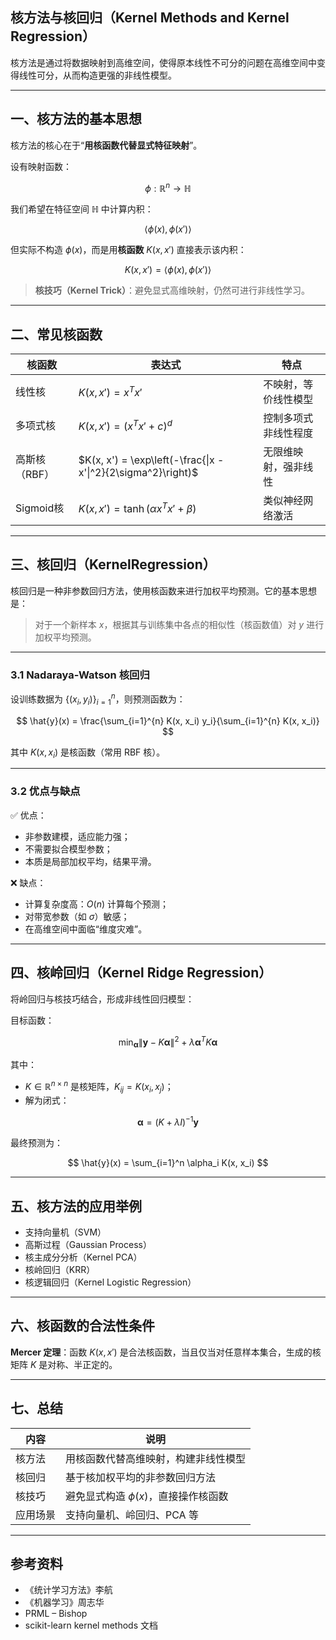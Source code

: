 

## 核方法与核回归（Kernel Methods and Kernel Regression）

核方法是通过将数据映射到高维空间，使得原本线性不可分的问题在高维空间中变得线性可分，从而构造更强的非线性模型。

---

## 一、核方法的基本思想

核方法的核心在于“**用核函数代替显式特征映射**”。

设有映射函数：

$$
\phi: \mathbb{R}^n \rightarrow \mathbb{H}
$$

我们希望在特征空间 $\mathbb{H}$ 中计算内积：

$$
\langle \phi(x), \phi(x') \rangle
$$

但实际不构造 $\phi(x)$，而是用**核函数** $K(x, x')$ 直接表示该内积：

$$
K(x, x') = \langle \phi(x), \phi(x') \rangle
$$

> **核技巧（Kernel Trick）**：避免显式高维映射，仍然可进行非线性学习。

---

## 二、常见核函数

| 核函数      | 表达式                                                           | 特点         |
| -------- | ------------------------------------------------------------- | ---------- |
| 线性核      | $K(x, x') = x^T x'$                                           | 不映射，等价线性模型 |
| 多项式核     | $K(x, x') = (x^T x' + c)^d$                                   | 控制多项式非线性程度 |
| 高斯核（RBF） | $K(x, x') = \exp\left(-\frac{\|x - x'\|^2}{2\sigma^2}\right)$ | 无限维映射，强非线性 |
| Sigmoid核 | $K(x, x') = \tanh(\alpha x^T x' + \beta)$                     | 类似神经网络激活   |

---

## 三、核回归（KernelRegression）

核回归是一种非参数回归方法，使用核函数来进行加权平均预测。它的基本思想是：

> 对于一个新样本 $x$，根据其与训练集中各点的相似性（核函数值）对 $y$ 进行加权平均预测。

---

### 3.1 Nadaraya-Watson 核回归

设训练数据为 $\{(x_i, y_i)\}_{i=1}^n$，则预测函数为：

$$
\hat{y}(x) = \frac{\sum_{i=1}^{n} K(x, x_i) y_i}{\sum_{i=1}^{n} K(x, x_i)}
$$

其中 $K(x, x_i)$ 是核函数（常用 RBF 核）。

---

### 3.2 优点与缺点

✅ 优点：

- 非参数建模，适应能力强；
- 不需要拟合模型参数；
- 本质是局部加权平均，结果平滑。

❌ 缺点：

- 计算复杂度高：$O(n)$ 计算每个预测；
- 对带宽参数（如 $\sigma$）敏感；
- 在高维空间中面临“维度灾难”。

---

## 四、核岭回归（Kernel Ridge Regression）

将岭回归与核技巧结合，形成非线性回归模型：

目标函数：

$$
\min_{\boldsymbol{\alpha}} \left\| \boldsymbol{y} - K \boldsymbol{\alpha} \right\|^2 + \lambda \boldsymbol{\alpha}^T K \boldsymbol{\alpha}
$$

其中：

- $K \in \mathbb{R}^{n \times n}$ 是核矩阵，$K_{ij} = K(x_i, x_j)$；
- 解为闭式：

$$
\boldsymbol{\alpha} = (K + \lambda I)^{-1} \boldsymbol{y}
$$

最终预测为：

$$
\hat{y}(x) = \sum_{i=1}^n \alpha_i K(x, x_i)
$$

---

## 五、核方法的应用举例

- 支持向量机（SVM）
- 高斯过程（Gaussian Process）
- 核主成分分析（Kernel PCA）
- 核岭回归（KRR）
- 核逻辑回归（Kernel Logistic Regression）

---

## 六、核函数的合法性条件

**Mercer 定理**：函数 $K(x, x')$ 是合法核函数，当且仅当对任意样本集合，生成的核矩阵 $K$ 是对称、半正定的。

---

## 七、总结

| 内容 | 说明 |
|------|------|
| 核方法 | 用核函数代替高维映射，构建非线性模型 |
| 核回归 | 基于核加权平均的非参数回归方法 |
| 核技巧 | 避免显式构造 $\phi(x)$，直接操作核函数 |
| 应用场景 | 支持向量机、岭回归、PCA 等 |

---

## 参考资料

- 《统计学习方法》李航
- 《机器学习》周志华
- PRML – Bishop
- scikit-learn kernel methods 文档
